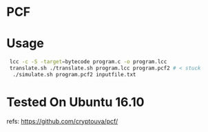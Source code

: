 # PCF


# Usage

```sh
 lcc -c -S -target=bytecode program.c -o program.lcc
 translate.sh ./translate.sh program.lcc program.pcf2 # < stuck
  ./simulate.sh program.pcf2 inputfile.txt
```

# Tested On Ubuntu 16.10 

refs: https://github.com/cryptouva/pcf/ 

